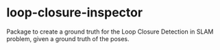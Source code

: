 # loop-closure-inspector

Package to create a ground truth for the Loop Closure Detection in SLAM problem, given a ground truth of the poses.
